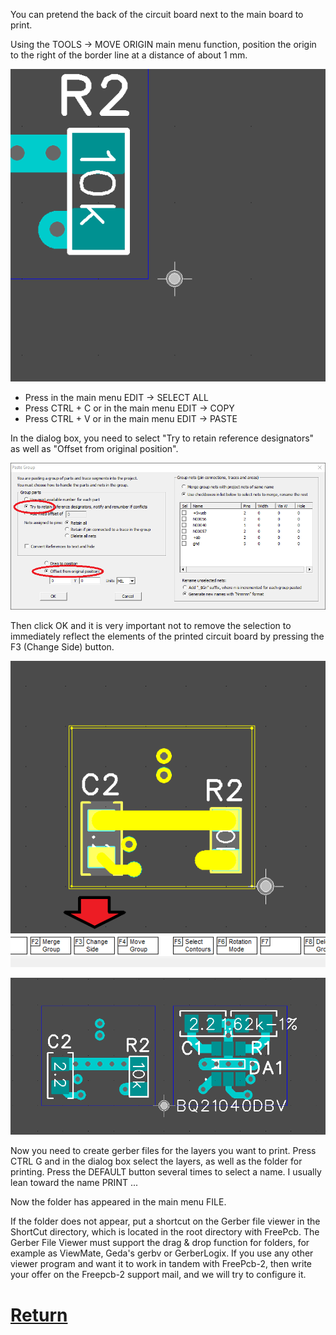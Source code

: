 You can pretend the back of the circuit board next to the main board to print.

Using the TOOLS -> MOVE ORIGIN main menu function, position the origin to the right of the border line at a distance of about 1 mm.

![](pictures/pcb_view2.png)

* Press in the main menu EDIT -> SELECT ALL
* Press CTRL + C or in the main menu EDIT -> COPY
* Press CTRL + V or in the main menu EDIT -> PASTE

In the dialog box, you need to select "Try to retain reference designators" as well as "Offset from original position". 

![](pictures/pcb_view1.png)

Then click OK and it is very important not to remove the selection to immediately reflect the elements of the printed circuit board by pressing the F3 (Change Side) button.

![](pictures/pcb_view3.png)

![](pictures/pcb_view4.png)

Now you need to create gerber files for the layers you want to print. Press CTRL G and in the dialog box select the layers, as well as the folder for printing. Press the DEFAULT button several times to select a name. I usually lean toward the name PRINT ...

Now the folder has appeared in the main menu FILE.

If the folder does not appear, put a shortcut on the Gerber file viewer in the ShortCut directory, which is located in the root directory with FreePcb. The Gerber File Viewer must support the drag & drop function for folders, for example as ViewMate, Geda's gerbv or GerberLogix. If you use any other viewer program and want it to work in tandem with FreePcb-2, then write your offer on the Freepcb-2 support mail, and we will try to configure it.


# [Return](How_to.md)
